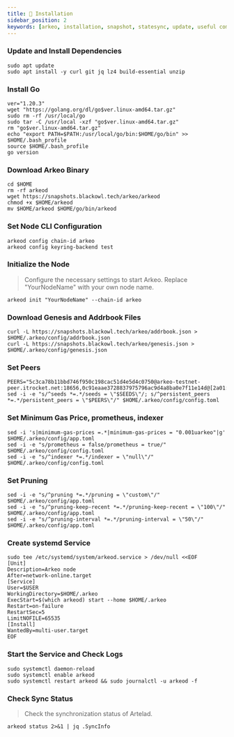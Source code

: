 ```yaml
---
title: 💾 Installation
sidebar_position: 2
keywords: [arkeo, installation, snapshot, statesync, update, useful commands]
---
```


### Update and Install Dependencies
```shell
sudo apt update
sudo apt install -y curl git jq lz4 build-essential unzip
```
### Install Go
```shell
ver="1.20.3"
wget "https://golang.org/dl/go$ver.linux-amd64.tar.gz"
sudo rm -rf /usr/local/go
sudo tar -C /usr/local -xzf "go$ver.linux-amd64.tar.gz"
rm "go$ver.linux-amd64.tar.gz"
echo "export PATH=$PATH:/usr/local/go/bin:$HOME/go/bin" >> $HOME/.bash_profile
source $HOME/.bash_profile
go version
```

### Download Arkeo Binary
```shell
cd $HOME
rm -rf arkeod
wget https://snapshots.blackowl.tech/arkeo/arkeod
chmod +x $HOME/arkeod
mv $HOME/arkeod $HOME/go/bin/arkeod
```
### Set Node CLI Configuration
```shell
arkeod config chain-id arkeo
arkeod config keyring-backend test
```
### Initialize the Node
>Configure the necessary settings to start Arkeo. Replace "YourNodeName" with your own node name.
```shell
arkeod init "YourNodeName" --chain-id arkeo
```
### Download Genesis and Addrbook Files
```shell
curl -L https://snapshots.blackowl.tech/arkeo/addrbook.json > $HOME/.arkeo/config/addrbook.json
curl -L https://snapshots.blackowl.tech/arkeo/genesis.json > $HOME/.arkeo/config/genesis.json
```
### Set Peers
```shell
PEERS="5c3ca78b11bbd746f950c198cac51d4e5d4c0750@arkeo-testnet-peer.itrocket.net:18656,0c91eaae3728837975796ac9d4a8ba0e7f11e14d@[2a01:4f8:140:1155::2]:18656,905e1e5490af6732bf4cfa0deb23b995c6c4df43@[2a01:4f9:4a:1d85::2]:11432,4a12b7bf2878debf6f7e00d6d6f6468e6123da88@[2a01:4f9:6a:4798::2]:26656,efd40fa78d967c0cc85aa05f88f224c93f75b0f8@[2a01:4f9:4a:2864::2]:11656,4e38491ff17d08d1313303699e1f31001a1f2fa5@[2a01:4f9:4a:16c7::2]:18656,1563158a496ea4947b1df3f900787dbbd6b14419@[2a01:4f9:6a:1282::2]:18656,d06547bed8a089ebeed6aa79cf1d3b7d0841f397@[2a01:4f9:c012:5d55::1]:26656,54409e1fe1d96899a770c3418e696b642c8a4d95@[2a01:4f9:c010:bcd3::1]:26656,4eafa53fd294a6cf948b6a27f16fde4dd2d5a11f@[2a01:4f9:5a:15c4::2]:27656,291aa6329d71ccd92804eb7d38e5221d094c62ac@[2a01:4f9:1a:a243::2]:29656,0b003238fa0f3ba261277123e7c53624628440ba@[2a01:4f9:4a:2590::2]:18656,5efb2ea906cc3e691ed1c44a5b50091bb5030a7a@[2a01:4f8:140:92b3::2]:26676,592605ee3a91f7f30bc7d41468a067bf26c958cb@[2a01:4f8:161:6253::2]:18656,39ce0157825c5000ab0e100f3ea18770c28b7d7b@[2a02:c207:2143:6008::1]:26656"
sed -i -e "s/^seeds *=.*/seeds = \"$SEEDS\"/; s/^persistent_peers *=.*/persistent_peers = \"$PEERS\"/" $HOME/.arkeo/config/config.toml
```
### Set Minimum Gas Price, prometheus, indexer
```shell
sed -i 's|minimum-gas-prices =.*|minimum-gas-prices = "0.001uarkeo"|g' $HOME/.arkeo/config/app.toml
sed -i -e "s/prometheus = false/prometheus = true/" $HOME/.arkeo/config/config.toml
sed -i -e "s/^indexer *=.*/indexer = \"null\"/" $HOME/.arkeo/config/config.toml
```
### Set Pruning
```shell
sed -i -e "s/^pruning *=.*/pruning = \"custom\"/" $HOME/.arkeo/config/app.toml
sed -i -e "s/^pruning-keep-recent *=.*/pruning-keep-recent = \"100\"/" $HOME/.arkeo/config/app.toml
sed -i -e "s/^pruning-interval *=.*/pruning-interval = \"50\"/" $HOME/.arkeo/config/app.toml
```
### Create systemd Service
```shell
sudo tee /etc/systemd/system/arkeod.service > /dev/null <<EOF
[Unit]
Description=Arkeo node
After=network-online.target
[Service]
User=$USER
WorkingDirectory=$HOME/.arkeo
ExecStart=$(which arkeod) start --home $HOME/.arkeo
Restart=on-failure
RestartSec=5
LimitNOFILE=65535
[Install]
WantedBy=multi-user.target
EOF
```
### Start the Service and Check Logs
```shell
sudo systemctl daemon-reload
sudo systemctl enable arkeod
sudo systemctl restart arkeod && sudo journalctl -u arkeod -f
```
### Check Sync Status
>Check the synchronization status of Artelad.
```shell
arkeod status 2>&1 | jq .SyncInfo
```
